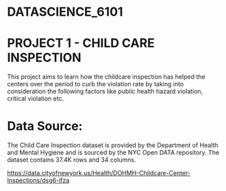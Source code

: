 # DATASCIENCE_6101

# PROJECT 1 - CHILD CARE INSPECTION

This project aims to learn how the childcare inspection has helped the centers over the period to curb the violation rate by taking into consideration the following factors like public health hazard violation, critical violation etc. 

# Data Source:
The Child Care Inspection dataset is provided by the Department of Health and Mental Hygiene and is sourced by the NYC Open DATA repository. The dataset contains 37.4K rows and 34 columns.

https://data.cityofnewyork.us/Health/DOHMH-Childcare-Center-Inspections/dsg6-ifza
